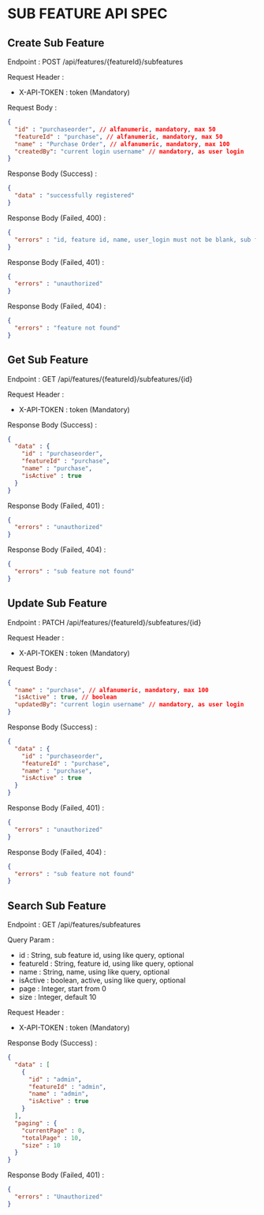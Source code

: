 # SUB FEATURE API SPEC

## Create Sub Feature

Endpoint : POST /api/features/{featureId}/subfeatures

Request Header :

- X-API-TOKEN : token (Mandatory)

Request Body :

```json
{
  "id" : "purchaseorder", // alfanumeric, mandatory, max 50
  "featureId" : "purchase", // alfanumeric, mandatory, max 50
  "name" : "Purchase Order", // alfanumeric, mandatory, max 100
  "createdBy": "current login username" // mandatory, as user login
}
```
Response Body (Success) :

```json
{
  "data" : "successfully registered"
}
```

Response Body (Failed, 400) :

```json
{
  "errors" : "id, feature id, name, user_login must not be blank, sub feature already exists"
}
```

Response Body (Failed, 401) :

```json
{
  "errors" : "unauthorized"
}
```

Response Body (Failed, 404) :

```json
{
  "errors" : "feature not found"
}
```

## Get Sub Feature

Endpoint : GET /api/features/{featureId}/subfeatures/{id}

Request Header :

- X-API-TOKEN : token (Mandatory)

Response Body (Success) :

```json
{
  "data" : {
    "id" : "purchaseorder",
    "featureId" : "purchase",
    "name" : "purchase",
    "isActive" : true
  }
}
```

Response Body (Failed, 401) :

```json
{
  "errors" : "unauthorized"
}
```

Response Body (Failed, 404) :

```json
{
  "errors" : "sub feature not found"
}
```

## Update Sub Feature

Endpoint : PATCH /api/features/{featureId}/subfeatures/{id}

Request Header :

- X-API-TOKEN : token (Mandatory)

Request Body :

```json
{
  "name" : "purchase", // alfanumeric, mandatory, max 100
  "isActive" : true, // boolean
  "updatedBy": "current login username" // mandatory, as user login
}
```

Response Body (Success) :

```json
{
  "data" : {
    "id" : "purchaseorder",
    "featureId" : "purchase",
    "name" : "purchase",
    "isActive" : true
  }
}
```

Response Body (Failed, 401) :

```json
{
  "errors" : "unauthorized"
}
```

Response Body (Failed, 404) :

```json
{
  "errors" : "sub feature not found"
}
```

## Search Sub Feature

Endpoint : GET /api/features/subfeatures

Query Param :

- id : String, sub feature id, using like query, optional
- featureId : String, feature id, using like query, optional
- name : String, name, using like query, optional
- isActive : boolean, active, using like query, optional
- page : Integer, start from 0
- size : Integer, default 10

Request Header :

- X-API-TOKEN : token (Mandatory)

Response Body (Success) :

```json
{
  "data" : [
    {
      "id" : "admin",
      "featureId" : "admin",
      "name" : "admin",
      "isActive" : true
    }
  ],
  "paging" : {
    "currentPage" : 0,
    "totalPage" : 10,
    "size" : 10
  }
}
```

Response Body (Failed, 401) :

```json
{
  "errors" : "Unauthorized"
}
```